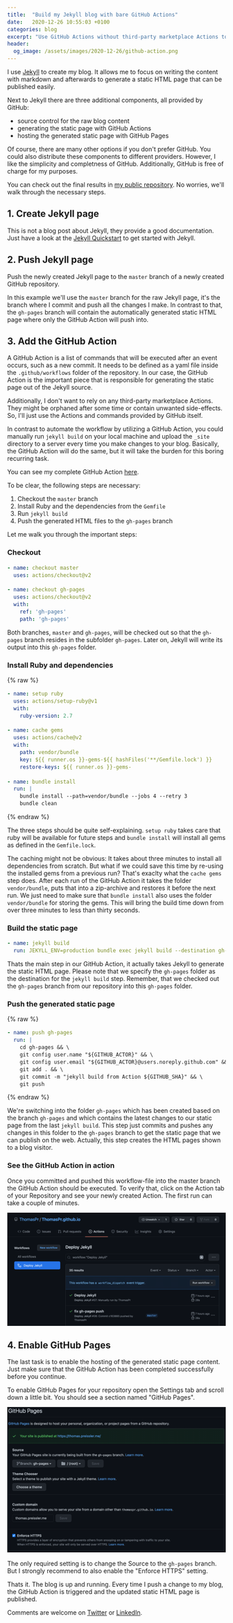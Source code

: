 ```yaml
---
title:  "Build my Jekyll blog with bare GitHub Actions"
date:   2020-12-26 10:55:03 +0100
categories: blog
excerpt: "Use GitHub Actions without third-party marketplace Actions to build my Jekyll blog. Publish the generated content on GitHub Pages."
header:
  og_image: /assets/images/2020-12-26/github-action.png
---
```


I use [Jekyll](https://jekyllrb.com/) to create my blog. It allows me to focus on writing the content with markdown and afterwards to generate a static HTML page that can be published easily.

Next to Jekyll there are three additional components, all provided by GitHub:

 - source control for the raw blog content
 - generating the static page with GitHub Actions
 - hosting the generated static page with GitHub Pages

Of course, there are many other options if you don't prefer GitHub. You could also distribute these components to different providers. However, I like the simplicity and completness of GitHub. Additionally, GitHub is free of charge for my purposes.

You can check out the final results in [my public repository](https://github.com/ThomasPr/ThomasPr.github.io). No worries, we'll walk through the necessary steps.


## 1. Create Jekyll page

This is not a blog post about Jekyll, they provide a good documentation. Just have a look at the [Jekyll Quickstart](https://jekyllrb.com/docs/) to get started with Jekyll.


## 2. Push Jekyll page

Push the newly created Jekyll page to the `master` branch of a newly created GitHub repository.

In this example we'll use the `master` branch for the raw Jekyll page, it's the branch where I commit and push all the changes I make. In contrast to that, the `gh-pages` branch will contain the automatically generated static HTML page where only the GitHub Action will push into.


## 3. Add the GitHub Action

A GitHub Action is a list of commands that will be executed after an event occurs, such as a new commit. It needs to be defined as a yaml file inside the `.github/workflows` folder of the repository. In our case, the GitHub Action is the important piece that is responsible for generating the static page out of the Jekyll source.

Additionally, I don't want to rely on any third-party marketplace Actions. They might be orphaned after some time or contain unwanted side-effects. So, I'll just use the Actions and commands provided by GitHub itself.

In contrast to automate the workflow by utilizing a GitHub Action, you could manually run `jekyll build` on your local machine and upload the `_site` directory to a server every time you make changes to your blog. Basically, the GitHub Action will do the same, but it will take the burden for this boring recurring task.

You can see my complete GitHub Action [here](https://github.com/ThomasPr/ThomasPr.github.io/blob/master/.github/workflows/jekyll.yml).

To be clear, the following steps are necessary:

1. Checkout the `master` branch
2. Install Ruby and the dependencies from the `Gemfile`
3. Run `jekyll build`
4. Push the generated HTML files to the `gh-pages` branch

Let me walk you through the important steps:

### Checkout

```yaml
- name: checkout master
  uses: actions/checkout@v2

- name: checkout gh-pages
  uses: actions/checkout@v2
  with:
    ref: 'gh-pages'
    path: 'gh-pages'
```

Both branches, `master` and `gh-pages`, will be checked out so that the `gh-pages` branch resides in the subfolder `gh-pages`. Later on, Jekyll will write its output into this `gh-pages` folder.


### Install Ruby and dependencies

{% raw %}
```yaml
- name: setup ruby
  uses: actions/setup-ruby@v1
  with:
    ruby-version: 2.7

- name: cache gems
  uses: actions/cache@v2
  with:
    path: vendor/bundle
    key: ${{ runner.os }}-gems-${{ hashFiles('**/Gemfile.lock') }}
    restore-keys: ${{ runner.os }}-gems-

- name: bundle install
  run: |
    bundle install --path=vendor/bundle --jobs 4 --retry 3
    bundle clean
```
{% endraw %}


The three steps should be quite self-explaining. `setup ruby` takes care that ruby will be available for future steps and `bundle install` will install all gems as defined in the `Gemfile.lock`.

The caching might not be obvious: It takes about three minutes to install all dependencies from scratch. But what if we could save this time by re-using the installed gems from a previous run? That's exaclty what the `cache gems` step does. After each run of the GitHub Action it takes the folder `vendor/bundle`, puts that into a zip-archive and restores it before the next run. We just need to make sure that `bundle install` also uses the folder `vendor/bundle` for storing the gems. This will bring the build time down from over three minutes to less than thirty seconds.

### Build the static page

```yaml
- name: jekyll build
  run: JEKYLL_ENV=production bundle exec jekyll build --destination gh-pages
```

Thats the main step in our GitHub Action, it actually takes Jekyll to generate the static HTML page. Please note that we specify the `gh-pages` folder as the destination for the `jekyll build` step. Remember, that we checked out the `gh-pages` branch from our repository into this `gh-pages` folder.


### Push the generated static page

{% raw %}
```yaml
- name: push gh-pages
  run: |
    cd gh-pages && \
    git config user.name "${GITHUB_ACTOR}" && \
    git config user.email "${GITHUB_ACTOR}@users.noreply.github.com" && \
    git add . && \
    git commit -m "jekyll build from Action ${GITHUB_SHA}" && \
    git push
```
{% endraw %}


We're switching into the folder `gh-pages` which has been created based on the branch `gh-pages` and which contains the latest changes to our static page from the last `jekyll build`. This step just commits and pushes any changes in this folder to the `gh-pages` branch to get the static page that we can publish on the web. Actually, this step creates the HTML pages shown to a blog visitor.

### See the GitHub Action in action

Once you committed and pushed this workflow-file into the master branch the GitHub Action should be executed. To verify that, click on the Action tab of your Repository and see your newly created Action. The first run can take a couple of minutes.

![GitHub Action](/assets/images/2020-12-26/github-action.png)


## 4. Enable GitHub Pages

The last task is to enable the hosting of the generated static page content. Just make sure that the GitHub Action has been completed successfully before you continue.

To enable GitHub Pages for your repository open the Settings tab and scroll down a little bit. You should see a section named "GitHub Pages".

![GitHub Pages](/assets/images/2020-12-26/github-pages.png)

The only required setting is to change the Source to the `gh-pages` branch. But I strongly recommend to also enable the "Enforce HTTPS" setting.


Thats it. The blog is up and running. Every time I push a change to my blog, the GitHub Action is triggered and the updated static HTML page is published.

Comments are welcome on [Twitter](https://twitter.com/TheThomasPr/status/1343104333295058944) or [LinkedIn](https://www.linkedin.com/posts/thomas-preissler_build-my-jekyll-blog-with-bare-github-actions-activity-6857657838328696832-A5b7).
